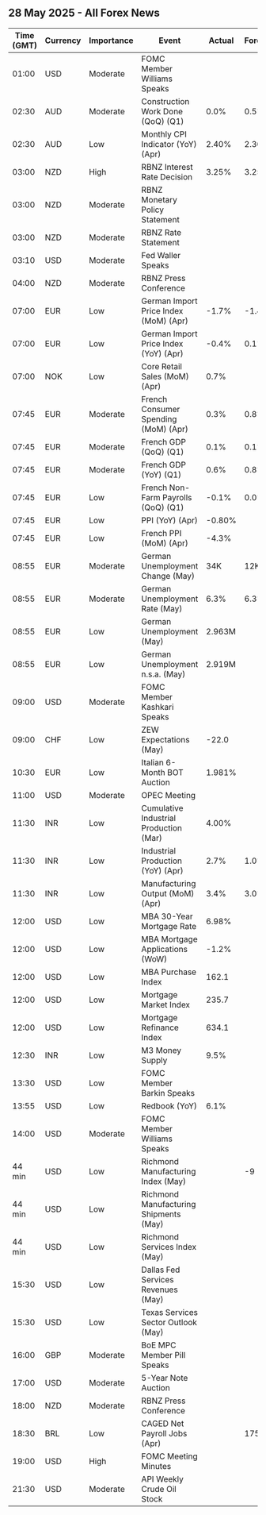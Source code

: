 ## 28 May 2025 - All Forex News

| Time (GMT) | Currency | Importance | Event | Actual | Forecast | Previous |
|------|----------|------------|-------|--------|----------|----------|
| 01:00 | USD | Moderate | FOMC Member Williams Speaks |  |  |  |
| 02:30 | AUD | Moderate | Construction Work Done (QoQ) (Q1) | 0.0% | 0.5% | 0.9% |
| 02:30 | AUD | Low | Monthly CPI Indicator (YoY) (Apr) | 2.40% | 2.30% | 2.40% |
| 03:00 | NZD | High | RBNZ Interest Rate Decision | 3.25% | 3.25% | 3.50% |
| 03:00 | NZD | Moderate | RBNZ Monetary Policy Statement |  |  |  |
| 03:00 | NZD | Moderate | RBNZ Rate Statement |  |  |  |
| 03:10 | USD | Moderate | Fed Waller Speaks |  |  |  |
| 04:00 | NZD | Moderate | RBNZ Press Conference |  |  |  |
| 07:00 | EUR | Low | German Import Price Index (MoM) (Apr) | -1.7% | -1.4% | -1.0% |
| 07:00 | EUR | Low | German Import Price Index (YoY) (Apr) | -0.4% | 0.1% | 2.1% |
| 07:00 | NOK | Low | Core Retail Sales (MoM) (Apr) | 0.7% |  | 0.6% |
| 07:45 | EUR | Moderate | French Consumer Spending (MoM) (Apr) | 0.3% | 0.8% | -1.1% |
| 07:45 | EUR | Moderate | French GDP (QoQ) (Q1) | 0.1% | 0.1% | -0.1% |
| 07:45 | EUR | Moderate | French GDP (YoY) (Q1) | 0.6% | 0.8% | 0.6% |
| 07:45 | EUR | Low | French Non-Farm Payrolls (QoQ) (Q1) | -0.1% | 0.0% | -0.4% |
| 07:45 | EUR | Low | PPI (YoY) (Apr) | -0.80% |  | -0.20% |
| 07:45 | EUR | Low | French PPI (MoM) (Apr) | -4.3% |  | -0.5% |
| 08:55 | EUR | Moderate | German Unemployment Change (May) | 34K | 12K | 4K |
| 08:55 | EUR | Moderate | German Unemployment Rate (May) | 6.3% | 6.3% | 6.3% |
| 08:55 | EUR | Low | German Unemployment (May) | 2.963M |  | 2.922M |
| 08:55 | EUR | Low | German Unemployment n.s.a. (May) | 2.919M |  | 2.932M |
| 09:00 | USD | Moderate | FOMC Member Kashkari Speaks |  |  |  |
| 09:00 | CHF | Low | ZEW Expectations (May) | -22.0 |  | -51.6 |
| 10:30 | EUR | Low | Italian 6-Month BOT Auction | 1.981% |  | 2.069% |
| 11:00 | USD | Moderate | OPEC Meeting |  |  |  |
| 11:30 | INR | Low | Cumulative Industrial Production (Mar) | 4.00% |  | 4.10% |
| 11:30 | INR | Low | Industrial Production (YoY) (Apr) | 2.7% | 1.0% | 3.9% |
| 11:30 | INR | Low | Manufacturing Output (MoM) (Apr) | 3.4% | 3.0% | 4.0% |
| 12:00 | USD | Low | MBA 30-Year Mortgage Rate | 6.98% |  | 6.92% |
| 12:00 | USD | Low | MBA Mortgage Applications (WoW) | -1.2% |  | -5.1% |
| 12:00 | USD | Low | MBA Purchase Index | 162.1 |  | 157.8 |
| 12:00 | USD | Low | Mortgage Market Index | 235.7 |  | 238.5 |
| 12:00 | USD | Low | Mortgage Refinance Index | 634.1 |  | 682.5 |
| 12:30 | INR | Low | M3 Money Supply | 9.5% |  | 9.5% |
| 13:30 | USD | Low | FOMC Member Barkin Speaks |  |  |  |
| 13:55 | USD | Low | Redbook (YoY) | 6.1% |  | 5.4% |
| 14:00 | USD | Moderate | FOMC Member Williams Speaks |  |  |  |
| 44 min | USD | Low | Richmond Manufacturing Index (May) |  | -9 | -13 |
| 44 min | USD | Low | Richmond Manufacturing Shipments (May) |  |  | -17 |
| 44 min | USD | Low | Richmond Services Index (May) |  |  | -7 |
| 15:30 | USD | Low | Dallas Fed Services Revenues (May) |  |  | 3.8 |
| 15:30 | USD | Low | Texas Services Sector Outlook (May) |  |  | -19.4 |
| 16:00 | GBP | Moderate | BoE MPC Member Pill Speaks |  |  |  |
| 17:00 | USD | Moderate | 5-Year Note Auction |  |  | 3.995% |
| 18:00 | NZD | Moderate | RBNZ Press Conference |  |  |  |
| 18:30 | BRL | Low | CAGED Net Payroll Jobs (Apr) |  | 175.00K | 71.58K |
| 19:00 | USD | High | FOMC Meeting Minutes |  |  |  |
| 21:30 | USD | Moderate | API Weekly Crude Oil Stock |  |  | 2.499M |
